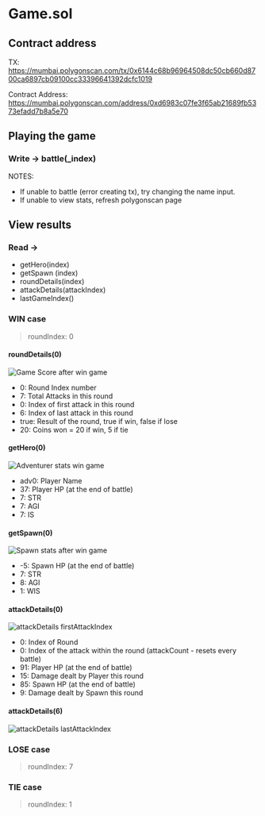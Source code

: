 # Game.sol

## Contract address

TX: https://mumbai.polygonscan.com/tx/0x6144c68b96964508dc50cb660d8700ca6897cb09100cc33396641392dcfc1019

Contract Address: https://mumbai.polygonscan.com/address/0xd6983c07fe3f65ab21689fb5373efadd7b8a5e70

## Playing the game

### **Write -> battle(_index)**

NOTES:
- If unable to battle (error creating tx), try changing the name input.
- If unable to view stats, refresh polygonscan page

## View results

### **Read ->**

- getHero(index)
- getSpawn (index)
- roundDetails(index)
- attackDetails(attackIndex)
- lastGameIndex()

### WIN case

> roundIndex: 0

#### **roundDetails(0)**

![Game Score after win game](https://user-images.githubusercontent.com/8282076/203008424-bacafa86-7faa-43f1-8609-27e3ec705b6d.png)
- 0: Round Index number
- 7: Total Attacks in this round
- 0: Index of first attack in this round
- 6: Index of last attack in this round
- true: Result of the round, true if win, false if lose
- 20: Coins won = 20 if win, 5 if tie

#### **getHero(0)**

![Adventurer stats win game](https://user-images.githubusercontent.com/8282076/203008491-36954df7-2818-42d5-aac5-00ab993cdf90.png)
- adv0: Player Name
- 37: Player HP (at the end of battle)
- 7: STR
- 7: AGI
- 7: IS

#### **getSpawn(0)**

![Spawn stats after win game](https://user-images.githubusercontent.com/8282076/203008523-59a01715-833b-4cf6-9685-35dff8c286c0.png)
- -5: Spawn HP (at the end of battle)
- 7: STR
- 8: AGI
- 1: WIS

#### **attackDetails(0)**

![attackDetails firstAttackIndex](https://user-images.githubusercontent.com/8282076/203008588-274fdbb2-0c25-49a1-a2cb-9ea4c5a72c5c.png)
- 0: Index of Round
- 0: Index of the attack within the round (attackCount - resets every battle)
- 91: Player HP (at the end of battle)
- 15: Damage dealt by Player this round
- 85: Spawn HP (at the end of battle)
- 9: Damage dealt by Spawn this round

#### **attackDetails(6)**

![attackDetails lastAttackIndex](https://user-images.githubusercontent.com/8282076/203008678-1ea5b0e8-489e-423a-b14e-e75a70412020.png)

### LOSE case

> roundIndex: 7 

### TIE case

> roundIndex: 1